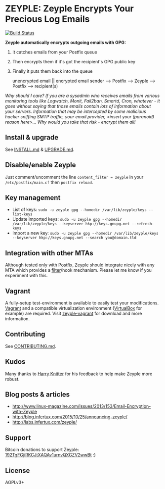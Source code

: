 # ZEYPLE: Zeyple Encrypts Your Precious Log Emails

[![Build Status](https://travis-ci.org/infertux/zeyple.svg?branch=master)](https://travis-ci.org/infertux/zeyple)

**Zeyple automatically encrypts outgoing emails with GPG:**

1. It catches emails from your Postfix queue
1. Then encrypts them if it's got the recipient's GPG public key
1. Finally it puts them back into the queue

    unencrypted email   ||   encrypted email
    sender --> Postfix --> Zeyple --> Postfix --> recipient(s)


_Why should I care? If you are a sysadmin who receives emails from various
monitoring tools like Logwatch, Monit, Fail2ban, Smartd, Cron, whatever - it
goes without saying that those emails contain lots of information about your
servers.  Information that may be intercepted by some malicious hacker sniffing
SMTP traffic, your email provider, &lt;insert your (paranoid) reason here&gt;...
Why would you take that risk - encrypt them all!_

## Install & upgrade

See [INSTALL.md](INSTALL.md) & [UPGRADE.md](UPGRADE.md).

## Disable/enable Zeyple

Just comment/uncomment the line `content_filter = zeyple` in your
`/etc/postfix/main.cf` then `postfix reload`.

## Key management

* List of keys: `sudo -u zeyple gpg --homedir /var/lib/zeyple/keys --list-keys`
* Update imported keys: `sudo -u zeyple gpg --homedir /var/lib/zeyple/keys
  --keyserver hkp://keys.gnupg.net --refresh-keys`
* Import a new key: `sudo -u zeyple gpg --homedir /var/lib/zeyple/keys
  --keyserver hkp://keys.gnupg.net --search you@domain.tld`

## Integration with other MTAs

Although tested only with [Postfix](http://www.postfix.org/), Zeyple should
integrate nicely with any MTA which provides a
[filter](http://www.postfix.org/FILTER_README.html "Postfix After-Queue Content
Filter")/hook mechanism. Please let me know if you experiment with this.

## Vagrant

A fully-setup test-environment is available to easily test your modifications.
[Vagrant](https://www.vagrantup.com/) and a compatible virtualization
environment ([VirtualBox](https://www.virtualbox.org/) for example) are
required.  Visit [zeyple-vagrant](https://github.com/Nithanim/zeyple-vagrant)
for download and more information.

## Contributing

See [CONTRIBUTING.md](CONTRIBUTING.md).

## Kudos

Many thanks to [Harry
Knitter](http://www.linux-magazine.com/Issues/2013/153/Email-Encryption-with-Zeyple)
for his feedback to help make Zeyple more robust.

## Blog posts & articles

- http://www.linux-magazine.com/Issues/2013/153/Email-Encryption-with-Zeyple
- http://blog.infertux.com/2015/10/25/announcing-zeyple/
- http://labs.infertux.com/zeyple/

## Support

Bitcoin donations to support Zeyple:
[192TgFGjiRKCJtXAQAv1urnvQXGZV2wwBt](bitcoin:192TgFGjiRKCJtXAQAv1urnvQXGZV2wwBt?message=Zeyple)
:)

## License

AGPLv3+
